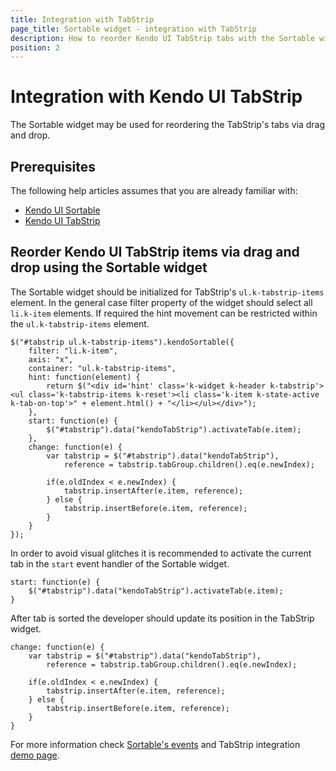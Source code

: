 ```yaml
---
title: Integration with TabStrip
page_title: Sortable widget - integration with TabStrip
description: How to reorder Kendo UI TabStrip tabs with the Sortable widget
position: 2
---
```


# Integration with Kendo UI TabStrip

The Sortable widget may be used for reordering the TabStrip's tabs via drag and drop.

## Prerequisites

The following help articles assumes that you are already familiar with:

- [Kendo UI Sortable](../../../getting-started/web/sortable/overview)
- [Kendo UI TabStrip](../../../getting-started/web/tabstrip/overview)

## Reorder Kendo UI TabStrip items via drag and drop using the Sortable widget

The Sortable widget should be initialized for TabStrip's `ul.k-tabstrip-items` element. In the general case filter property of the widget should select all `li.k-item` elements. If required the hint movement can be restricted within the `ul.k-tabstrip-items` element.

    $("#tabstrip ul.k-tabstrip-items").kendoSortable({
        filter: "li.k-item",
        axis: "x",
        container: "ul.k-tabstrip-items",
        hint: function(element) {
            return $("<div id='hint' class='k-widget k-header k-tabstrip'><ul class='k-tabstrip-items k-reset'><li class='k-item k-state-active k-tab-on-top'>" + element.html() + "</li></ul></div>");
        },
        start: function(e) {
            $("#tabstrip").data("kendoTabStrip").activateTab(e.item);
        },
        change: function(e) {
            var tabstrip = $("#tabstrip").data("kendoTabStrip"),
                reference = tabstrip.tabGroup.children().eq(e.newIndex);

            if(e.oldIndex < e.newIndex) {
                tabstrip.insertAfter(e.item, reference);
            } else {
                tabstrip.insertBefore(e.item, reference);
            }
        }
    });

In order to avoid visual glitches it is recommended to activate the current tab in the `start` event handler of the Sortable widget.

    start: function(e) {
        $("#tabstrip").data("kendoTabStrip").activateTab(e.item);
    }

After tab is sorted the developer should update its position in the TabStrip widget.

    change: function(e) {
        var tabstrip = $("#tabstrip").data("kendoTabStrip"),
            reference = tabstrip.tabGroup.children().eq(e.newIndex);

        if(e.oldIndex < e.newIndex) {
            tabstrip.insertAfter(e.item, reference);
        } else {
            tabstrip.insertBefore(e.item, reference);
        }
    }

For more information check [Sortable's events](../../../api/web/sortable#events) and TabStrip integration [demo page](http://demos.telerik.com/kendo-ui/web/sortable/integration-tabstrip.html).

